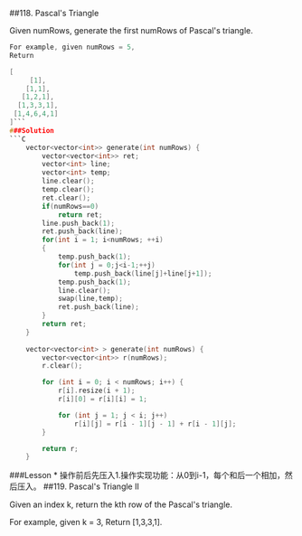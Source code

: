 ##118. Pascal's Triangle 

Given numRows, generate the first numRows of Pascal's triangle.

```C
For example, given numRows = 5,
Return

[
     [1],
    [1,1],
   [1,2,1],
  [1,3,3,1],
 [1,4,6,4,1]
]```
###Solution
```C
    vector<vector<int>> generate(int numRows) {
        vector<vector<int>> ret;
        vector<int> line;
        vector<int> temp;
        line.clear();
        temp.clear();
        ret.clear();
        if(numRows==0)
            return ret;
        line.push_back(1);
        ret.push_back(line);
        for(int i = 1; i<numRows; ++i)
        {
            temp.push_back(1);
            for(int j = 0;j<i-1;++j)
                temp.push_back(line[j]+line[j+1]);
            temp.push_back(1);
            line.clear();
            swap(line,temp);
            ret.push_back(line);
        }
        return ret;
    }
    
    vector<vector<int> > generate(int numRows) {
        vector<vector<int>> r(numRows);
        r.clear();

        for (int i = 0; i < numRows; i++) {
            r[i].resize(i + 1);
            r[i][0] = r[i][i] = 1;

            for (int j = 1; j < i; j++)
                r[i][j] = r[i - 1][j - 1] + r[i - 1][j];
        }

        return r;
    }
```

###Lesson
* 
操作前后先压入1.操作实现功能：从0到i-1，每个和后一个相加，然后压入。
##119. Pascal's Triangle II

Given an index k, return the kth row of the Pascal's triangle.

For example, given k = 3,
Return [1,3,3,1].